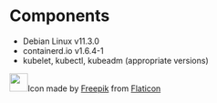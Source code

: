 # Components

- Debian Linux v11.3.0
- containerd.io v1.6.4-1
- kubelet, kubectl, kubeadm (appropriate versions)

<img src="https://github.com/kuttiproject/driver-vbox-images/blob/main/attachments/icon/kutta.png?raw=true" width="32" height="32" />Icon made by [Freepik](https://www.freepik.com) from [Flaticon](http://www.flaticon.com)
